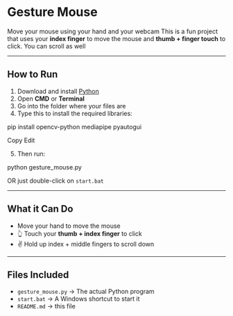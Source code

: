 # Gesture Mouse

Move your mouse using your hand and your webcam 
This is a fun project that uses your **index finger** to move the mouse and **thumb + finger touch** to click. You can scroll as well

---

## How to Run

1. Download and install [Python](https://www.python.org/downloads/)
2. Open **CMD** or **Terminal**
3. Go into the folder where your files are
4. Type this to install the required libraries:

pip install opencv-python mediapipe pyautogui


Copy
Edit

5. Then run:

python gesture_mouse.py



OR just double-click on `start.bat`

---

## What it Can Do

-  Move your hand to move the mouse
- 👆 Touch your **thumb + index finger** to click
- ✌️ Hold up index + middle fingers to scroll down

---

## Files Included

- `gesture_mouse.py` → The actual Python program
- `start.bat` → A Windows shortcut to start it
- `README.md` → this file